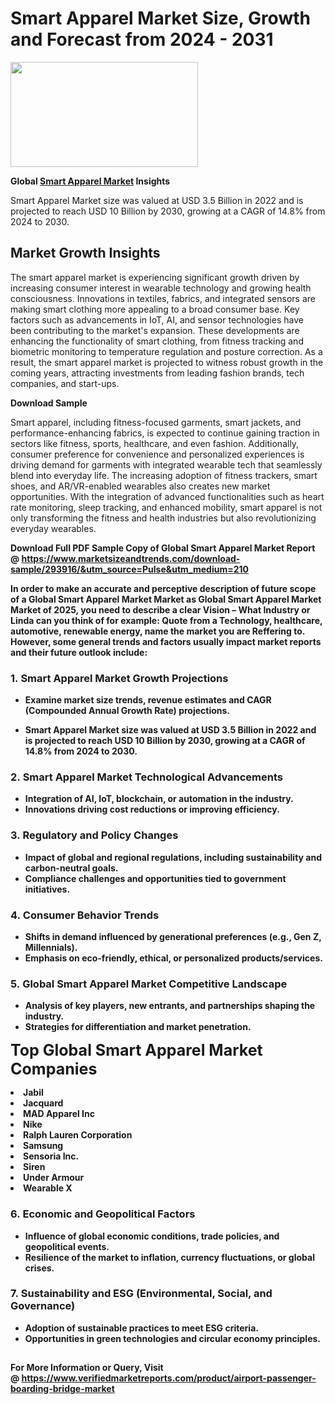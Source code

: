 <H1>Smart Apparel Market Size, Growth and Forecast from 2024 - 2031</H1><img class="aligncenter size-medium wp-image-584254" src="https://thirdeyenews.in/wp-content/uploads/2024/09/Global-Market-Research-300x168.jpeg" alt="" width="300" height="168" /><p><strong>Global&nbsp;<a href="https://www.marketsizeandtrends.com/download-sample/293916/&amp;utm_source=Pulse&amp;utm_medium=210">Smart Apparel Market</a> Insights</strong></p><p>Smart Apparel Market size was valued at USD 3.5 Billion in 2022 and is projected to reach USD 10 Billion by 2030, growing at a CAGR of 14.8% from 2024 to 2030.</p><p><h2>Market Growth Insights</h2> <p>The smart apparel market is experiencing significant growth driven by increasing consumer interest in wearable technology and growing health consciousness. Innovations in textiles, fabrics, and integrated sensors are making smart clothing more appealing to a broad consumer base. Key factors such as advancements in IoT, AI, and sensor technologies have been contributing to the market's expansion. These developments are enhancing the functionality of smart clothing, from fitness tracking and biometric monitoring to temperature regulation and posture correction. As a result, the smart apparel market is projected to witness robust growth in the coming years, attracting investments from leading fashion brands, tech companies, and start-ups.</p> <p><strong>Download Sample</strong></p> <p>Smart apparel, including fitness-focused garments, smart jackets, and performance-enhancing fabrics, is expected to continue gaining traction in sectors like fitness, sports, healthcare, and even fashion. Additionally, consumer preference for convenience and personalized experiences is driving demand for garments with integrated wearable tech that seamlessly blend into everyday life. The increasing adoption of fitness trackers, smart shoes, and AR/VR-enabled wearables also creates new market opportunities. With the integration of advanced functionalities such as heart rate monitoring, sleep tracking, and enhanced mobility, smart apparel is not only transforming the fitness and health industries but also revolutionizing everyday wearables.</p> <p><strong></p><p><span class=""><strong>Download Full PDF Sample Copy of Global Smart Apparel Market Report</strong> @ <a href="https://www.marketsizeandtrends.com/download-sample/293916/&amp;utm_source=Pulse&amp;utm_medium=210" target="_blank">https://www.marketsizeandtrends.com/download-sample/293916/&amp;utm_source=Pulse&amp;utm_medium=210</a></span></p><p>In order to make an accurate and perceptive description of future scope of a Global&nbsp;Smart Apparel Market Market as Global&nbsp;Smart Apparel Market Market of 2025, you need to describe a clear Vision &ndash; What Industry or Linda can you think of for example: Quote from a Technology, healthcare, automotive, renewable energy, name the market you are Reffering to. However, some general trends and factors usually impact market reports and their future outlook include:</p><h3>1.&nbsp;<strong>Smart Apparel Market Growth Projections</strong></h3><ul><li>Examine market size trends, revenue estimates and CAGR (Compounded Annual Growth Rate) projections.</li><li><p>Smart Apparel Market size was valued at USD 3.5 Billion in 2022 and is projected to reach USD 10 Billion by 2030, growing at a CAGR of 14.8% from 2024 to 2030.</p></li></ul><h3>2.&nbsp;<strong>Smart Apparel Market Technological Advancements</strong></h3><ul><li>Integration of AI, IoT, blockchain, or automation in the industry.</li><li>Innovations driving cost reductions or improving efficiency.</li></ul><h3>3.&nbsp;<strong>Regulatory and Policy Changes</strong></h3><ul><li>Impact of global and regional regulations, including sustainability and carbon-neutral goals.</li><li>Compliance challenges and opportunities tied to government initiatives.</li></ul><h3>4.&nbsp;<strong>Consumer Behavior Trends</strong></h3><ul><li>Shifts in demand influenced by generational preferences (e.g., Gen Z, Millennials).</li><li>Emphasis on eco-friendly, ethical, or personalized products/services.</li></ul><h3>5.&nbsp;<strong>Global Smart Apparel Market Competitive Landscape</strong></h3><ul><li>Analysis of key players, new entrants, and partnerships shaping the industry.</li><li>Strategies for differentiation and market penetration.</li></ul><p data-pm-slice="1 1 []"><span style="color: inherit; font-family: inherit; font-size: 25px;">Top Global Smart Apparel Market Companies</span></p><div class="" data-test-id=""><p><li>Jabil</li><li> Jacquard</li><li> MAD Apparel Inc</li><li> Nike</li><li> Ralph Lauren Corporation</li><li> Samsung</li><li> Sensoria Inc.</li><li> Siren</li><li> Under Armour</li><li> Wearable X</li></p></div><h3>6.&nbsp;<strong>Economic and Geopolitical Factors</strong></h3><ul><li>Influence of global economic conditions, trade policies, and geopolitical events.</li><li>Resilience of the market to inflation, currency fluctuations, or global crises.</li></ul><h3>7.&nbsp;<strong>Sustainability and ESG (Environmental, Social, and Governance)</strong></h3><ul><li>Adoption of sustainable practices to meet ESG criteria.</li><li>Opportunities in green technologies and circular economy principles.</li></ul><h2><strong style="font-size: 14px;">For More Information or Query, Visit @&nbsp;</strong><a style="background-color: #ffffff; font-size: 14px;" href="https://www.marketsizeandtrends.com/report/smart-apparel-market/" target="_blank">https://www.verifiedmarketreports.com/product/airport-passenger-boarding-bridge-market</a></h2>
